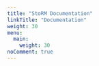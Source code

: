 ```yaml
---
title: "StoRM Documentation"
linkTitle: "Documentation"
weight: 30
menu:
  main:
    weight: 30
noComment: true
---
```

